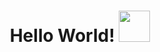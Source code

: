 <h1 align='center'> Hello World! <img src = "https://raw.githubusercontent.com/rahulbanerjee26/githubProfileReadmeGenerator/main/gifs/wave.gif" width = 50px height='50px'>  </h1>
<p align='center'>

<!---
dhirajab164/dhirajab164 is a ✨ special ✨ repository because its `README.md` (this file) appears on your GitHub profile.
You can click the Preview link to take a look at your changes.
--->
